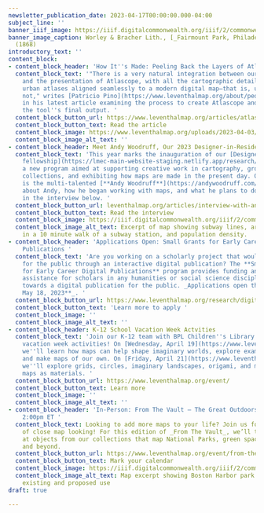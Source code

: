 ```yaml
---
newsletter_publication_date: 2023-04-17T00:00:00.000-04:00
subject_line: ''
banner_iiif_image: https://iiif.digitalcommonwealth.org/iiif/2/commonwealth:4m90fd133/348,1718,2739,1729/2000,/0/default.jpg
banner_image_caption: Worley & Bracher Lith., [_Fairmount Park, Philadelphia_](https://collections.leventhalmap.org/search/commonwealth:4m90fd12t)
  (1868)
introductory_text: ''
content_block:
- content_block_header: 'How It''s Made: Peeling Back the Layers of Atlascope'
  content_block_text: '"There is a very natural integration between our personal curiosities
    and the presentation of Atlascope, with all the cartographic details of historic
    urban atlases aligned seamlessly to a modern digital map—that is, until they are
    not," writes [Patricio Pino](https://www.leventhalmap.org/about/people/patricio-pino/)
    in his latest article examining the process to create Atlascope and reviewing
    the tool''s final output. '
  content_block_button_url: https://www.leventhalmap.org/articles/atlascope-explained-looking-between-the-cracks/
  content_block_button_text: Read the article
  content_block_image: https://www.leventhalmap.org/uploads/2023-04-03/atlascopecoverage.png
  content_block_image_alt_text: ''
- content_block_header: Meet Andy Woodruff, Our 2023 Designer-in-Residence
  content_block_text: 'This year marks the inauguration of our [Designer-in-Residence
    fellowship](https://lmec-main-website-staging.netlify.app/research/designer-in-residence/),
    a new program aimed at supporting creative work in cartography, growing our original
    collections, and exhibiting how maps are made in the present day. Our first Designer-in-Residence
    is the multi-talented [**Andy Woodruff**](https://andywoodruff.com/)! Learn more
    about Andy, how he began working with maps, and what he plans to do in residency
    in the interview below. '
  content_block_button_url: leventhalmap.org/articles/interview-with-andy-woodruff/
  content_block_button_text: Read the interview
  content_block_image: https://iiif.digitalcommonwealth.org/iiif/2/commonwealth:rr173g428/2323,1913,5001,4988/,2000/0/default.jpg
  content_block_image_alt_text: Excerpt of map showing subway lines, areas within
    in a 10 minute walk of a subway station, and population density.
- content_block_header: 'Applications Open: Small Grants for Early Career Digital
    Publications '
  content_block_text: 'Are you working on a scholarly project that would come alive
    for the public through an interactive digital publication? The **Small Grants
    for Early Career Digital Publications** program provides funding and technical
    assistance for scholars in any humanities or social science discipline working
    towards a digital publication for the public. _Applications open through **Thursday,
    May 18, 2023**_. '
  content_block_button_url: https://www.leventhalmap.org/research/digital-publication-small-grants/
  content_block_button_text: 'Learn more to apply '
  content_block_image: ''
  content_block_image_alt_text: ''
- content_block_header: K-12 School Vacation Week Actvities
  content_block_text: 'Join our K-12 team with BPL Children''s Library for two school
    vacation week activities! On [Wednesday, April 19](https://www.leventhalmap.org/event/worldbuilding-imagining-the-where-with-leventhal-map-center/),
    we''ll learn how maps can help shape imaginary worlds, explore examples from books,
    and make maps of our own. On [Friday, April 21](https://www.leventhalmap.org/event/events-artmaking-with-maps-with-leventhal-map-center/),
    we''ll explore grids, circles, imaginary landscapes, origami, and more, all using
    maps as materials. '
  content_block_button_url: https://www.leventhalmap.org/event/
  content_block_button_text: Learn more
  content_block_image: ''
  content_block_image_alt_text: ''
- content_block_header: 'In-Person: From The Vault – The Great Outdoors · April 28,
    2:00pm ET '
  content_block_text: Looking to add more maps to your life? Join us for an afternoon
    of close map looking! For this edition of _From The Vault_, we’ll take a look
    at objects from our collections that map National Parks, green space around Boston
    and beyond.
  content_block_button_url: https://www.leventhalmap.org/event/from-the-vault-collections-showing-the-great-outdoors/
  content_block_button_text: Mark your calendar
  content_block_image: https://iiif.digitalcommonwealth.org/iiif/2/commonwealth:7h14cv948/293,455,3906,3069/2000,/0/default.jpg
  content_block_image_alt_text: Map excerpt showing Boston Harbor park system, including
    existing and proposed use
draft: true

---
```

